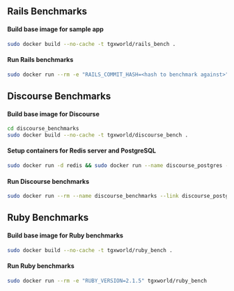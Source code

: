 ## Rails Benchmarks

#### Build base image for sample app
```bash
sudo docker build --no-cache -t tgxworld/rails_bench .
```

#### Run Rails benchmarks
````bash
sudo docker run --rm -e "RAILS_COMMIT_HASH=<hash to benchmark against>" -e "RUBY_VERSION=2.1.5" tgxworld/rails_bench
````

## Discourse Benchmarks

#### Build base image for Discourse
```bash
cd discourse_benchmarks
sudo docker build --no-cache -t tgxworld/discourse_bench .
```

#### Setup containers for Redis server and PostgreSQL
```bash
sudo docker run -d redis && sudo docker run --name discourse_postgres -d postgres
```

#### Run Discourse benchmarks
```bash
sudo docker run --rm --name discourse_benchmarks --link discourse_postgres:postgres --link discourse_redis:redis -e "RAILS_COMMIT_HASH=<hash to benchmark against>" -e "RUBY_VERSION=2.1.5" tgxworld/discourse_bench
```

## Ruby Benchmarks

#### Build base image for Ruby benchmarks
```bash
sudo docker build --no-cache -t tgxworld/ruby_bench .
```

#### Run Ruby benchmarks
```bash
sudo docker run --rm -e "RUBY_VERSION=2.1.5" tgxworld/ruby_bench
```

